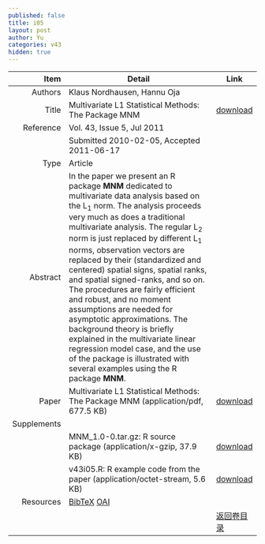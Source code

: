 ```yaml
---
published: false
title: i05
layout: post
author: Yu
categories: v43
hidden: true
---
```


| Item | Detail | Link |
|---:|---|---|
| Authors | Klaus Nordhausen, Hannu Oja| |
| Title |Multivariate L1 Statistical Methods: The Package MNM | [download](http://www.jstatsoft.org/v43/i05/paper) |
| Reference |Vol. 43, Issue 5, Jul 2011 | |
| | Submitted 2010-02-05, Accepted 2011-06-17| | 
| Type | Article| |
| Abstract | In the paper we present an R package <b>MNM</b> dedicated to multivariate data analysis based on the L<sub>1</sub> norm. The analysis proceeds very much as does a traditional multivariate analysis. The regular L<sub>2</sub> norm is just replaced by different L<sub>1</sub> norms, observation vectors are replaced by their (standardized and centered) spatial signs, spatial ranks, and spatial signed-ranks, and so on. The procedures are fairly efficient and robust, and no moment assumptions are needed for asymptotic approximations. The background theory is briefly explained in the multivariate linear regression model case, and the use of the package is illustrated with several examples using the R package <b>MNM</b>.| |
| Paper | Multivariate L1 Statistical Methods: The Package MNM  (application/pdf, 677.5 KB)| [download](http://www.jstatsoft.org/v43/i05/paper) |
| Supplements | | |
| |MNM_1.0-0.tar.gz: R source package  (application/x-gzip, 37.9 KB)|  [download](http://www.jstatsoft.org/v43/i05/supp/1) |
| |v43i05.R: R example code from the paper  (application/octet-stream, 5.6 KB)|  [download](http://www.jstatsoft.org/v43/i05/supp/2) |
| Resources | [BibTeX](http://www.jstatsoft.org/v43/i05/bibtex) [OAI](http://www.jstatsoft.org/oai?verb=GetRecord&identifier=oai.jstatsoft/v43/i05&prefix=oai_dc)| |
| |  | [返回卷目录]({{site.baseurl}}/volume/v43.html) |